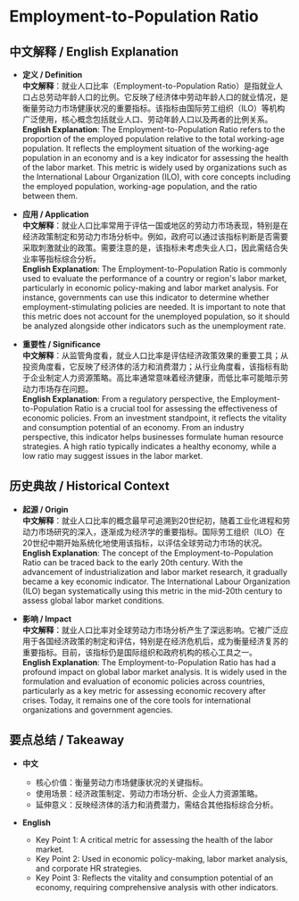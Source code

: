 # Employment-to-Population Ratio

## 中文解释 / English Explanation

* **定义 / Definition**  
  **中文解释**：就业人口比率（Employment-to-Population Ratio）是指就业人口占总劳动年龄人口的比例。它反映了经济体中劳动年龄人口的就业情况，是衡量劳动力市场健康状况的重要指标。该指标由国际劳工组织（ILO）等机构广泛使用，核心概念包括就业人口、劳动年龄人口以及两者的比例关系。  
  **English Explanation**: The Employment-to-Population Ratio refers to the proportion of the employed population relative to the total working-age population. It reflects the employment situation of the working-age population in an economy and is a key indicator for assessing the health of the labor market. This metric is widely used by organizations such as the International Labour Organization (ILO), with core concepts including the employed population, working-age population, and the ratio between them.

* **应用 / Application**  
  **中文解释**：就业人口比率常用于评估一国或地区的劳动力市场表现，特别是在经济政策制定和劳动力市场分析中。例如，政府可以通过该指标判断是否需要采取刺激就业的政策。需要注意的是，该指标未考虑失业人口，因此需结合失业率等指标综合分析。  
  **English Explanation**: The Employment-to-Population Ratio is commonly used to evaluate the performance of a country or region's labor market, particularly in economic policy-making and labor market analysis. For instance, governments can use this indicator to determine whether employment-stimulating policies are needed. It is important to note that this metric does not account for the unemployed population, so it should be analyzed alongside other indicators such as the unemployment rate.

* **重要性 / Significance**  
  **中文解释**：从监管角度看，就业人口比率是评估经济政策效果的重要工具；从投资角度看，它反映了经济体的活力和消费潜力；从行业角度看，该指标有助于企业制定人力资源策略。高比率通常意味着经济健康，而低比率可能暗示劳动力市场存在问题。  
  **English Explanation**: From a regulatory perspective, the Employment-to-Population Ratio is a crucial tool for assessing the effectiveness of economic policies. From an investment standpoint, it reflects the vitality and consumption potential of an economy. From an industry perspective, this indicator helps businesses formulate human resource strategies. A high ratio typically indicates a healthy economy, while a low ratio may suggest issues in the labor market.

## 历史典故 / Historical Context

* **起源 / Origin**  
  **中文解释**：就业人口比率的概念最早可追溯到20世纪初，随着工业化进程和劳动力市场研究的深入，逐渐成为经济学的重要指标。国际劳工组织（ILO）在20世纪中期开始系统化地使用该指标，以评估全球劳动力市场的状况。  
  **English Explanation**: The concept of the Employment-to-Population Ratio can be traced back to the early 20th century. With the advancement of industrialization and labor market research, it gradually became a key economic indicator. The International Labour Organization (ILO) began systematically using this metric in the mid-20th century to assess global labor market conditions.

* **影响 / Impact**  
  **中文解释**：就业人口比率对全球劳动力市场分析产生了深远影响。它被广泛应用于各国经济政策的制定和评估，特别是在经济危机后，成为衡量经济复苏的重要指标。目前，该指标仍是国际组织和政府机构的核心工具之一。  
  **English Explanation**: The Employment-to-Population Ratio has had a profound impact on global labor market analysis. It is widely used in the formulation and evaluation of economic policies across countries, particularly as a key metric for assessing economic recovery after crises. Today, it remains one of the core tools for international organizations and government agencies.

## 要点总结 / Takeaway

* **中文**  
  - 核心价值：衡量劳动力市场健康状况的关键指标。  
  - 使用场景：经济政策制定、劳动力市场分析、企业人力资源策略。  
  - 延伸意义：反映经济体的活力和消费潜力，需结合其他指标综合分析。  

* **English**  
  - Key Point 1: A critical metric for assessing the health of the labor market.  
  - Key Point 2: Used in economic policy-making, labor market analysis, and corporate HR strategies.  
  - Key Point 3: Reflects the vitality and consumption potential of an economy, requiring comprehensive analysis with other indicators.